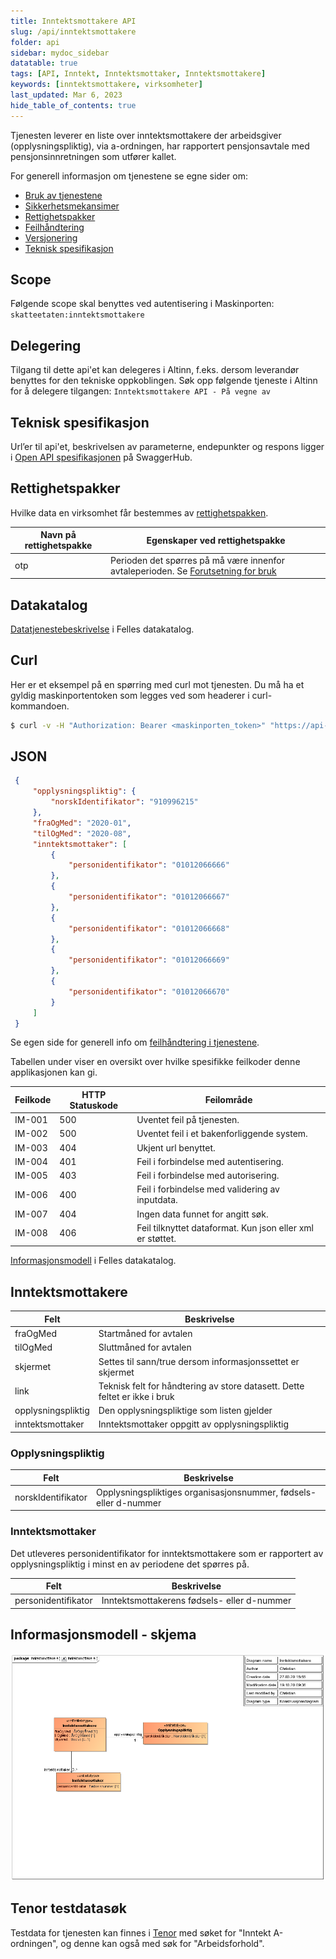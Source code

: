 ```yaml
---
title: Inntektsmottakere API
slug: /api/inntektsmottakere
folder: api
sidebar: mydoc_sidebar
datatable: true
tags: [API, Inntekt, Inntektsmottaker, Inntektsmottakere]
keywords: [inntektsmottakere, virksomheter]
last_updated: Mar 6, 2023
hide_table_of_contents: true
---
```

<summary>Tjenesten leverer en liste over inntektsmottakere der arbeidsgiver (opplysningspliktig), via a-ordningen, har rapportert pensjonsavtale med pensjonsinnretningen som utfører kallet.</summary>

<Tabs underline={true}>
<TabItem headerText="Om tjenesten" itemKey="itemKey-1" default>

For generell informasjon om tjenestene se egne sider om:
* [Bruk av tjenestene](../om/bruk.md)
* [Sikkerhetsmekansimer](../om/sikkerhet.md)
* [Rettighetspakker](../om/rettighetspakker.md) 
* [Feilhåndtering](../om/feil.md)
* [Versjonering](../om/versjoner.md)
* [Teknisk spesifikasjon](../om/tekniskspesifikasjon.md)

## Scope
Følgende scope skal benyttes ved autentisering i Maskinporten: `skatteetaten:inntektsmottakere`

## Delegering
Tilgang til dette api'et kan delegeres i Altinn, f.eks. dersom leverandør benyttes for den tekniske oppkoblingen. Søk opp følgende tjeneste i Altinn for å delegere tilgangen: `Inntektsmottakere API - På vegne av`

## Teknisk spesifikasjon
Url’er til api'et, beskrivelsen av parameterne, endepunkter og respons ligger i [Open API spesifikasjonen](https://app.swaggerhub.com/apis/skatteetaten/inntektsmottakere-api) på SwaggerHub.

## Rettighetspakker
Hvilke data en virksomhet får bestemmes av [rettighetspakken](../om/rettighetspakker.md).
 
| Navn på rettighetspakke |	Egenskaper ved rettighetspakke |
|---|---|
| otp | Perioden det spørres på må være innenfor avtaleperioden. Se [Forutsetning for bruk](../informasjonsmodeller/tjenestepensjonsavtale/forutsetningerforbruk.md) |

## Datakatalog
[Datatjenestebeskrivelse](https://data.norge.no/dataservices/463966c2-0a35-3845-b2a4-9446d36526e4) i Felles datakatalog.

</TabItem>
<TabItem headerText="Eksempler" itemKey="itemKey-2"> 

## Curl

Her er et eksempel på en spørring med curl mot tjenesten. Du må ha et gyldig maskinportentoken som legges ved som headerer i curl-kommandoen.

```bash
$ curl -v -H "Authorization: Bearer <maskinporten_token>" "https://api-at.sits.no/api/innrapportert/opplysningspliktig/v1/otp/999999999/inntektsmottakere"
```

## JSON

```json
 {
     "opplysningspliktig": {
         "norskIdentifikator": "910996215"
     },
     "fraOgMed": "2020-01",
     "tilOgMed": "2020-08",
     "inntektsmottaker": [
         {
             "personidentifikator": "01012066666"
         },
         {
             "personidentifikator": "01012066667"
         },
         {
             "personidentifikator": "01012066668"
         },
         {
             "personidentifikator": "01012066669"
         },
         {
             "personidentifikator": "01012066670"
         }
     ]
 }
```

</TabItem>
<TabItem headerText="Feilkoder" itemKey="itemKey-3">

Se egen side for generell info om [feilhåndtering i tjenestene](../om/feil.md).

Tabellen under viser en oversikt over hvilke spesifikke feilkoder denne applikasjonen kan gi. 
 
| Feilkode | HTTP Statuskode | Feilområde                                                                   |
|----------|-----------------|------------------------------------------------------------------------------|
| IM-001   | 500             | Uventet feil på tjenesten.                                                   |
| IM-002   | 500             | Uventet feil i et bakenforliggende system.                                   |
| IM-003   | 404             | Ukjent url benyttet.                                                         |
| IM-004   | 401             | Feil i forbindelse med autentisering.                                        |
| IM-005   | 403             | Feil i forbindelse med autorisering.                                         |
| IM-006   | 400             | Feil i forbindelse med validering av inputdata.                              |
| IM-007   | 404             | Ingen data funnet for angitt søk.                                   |
| IM-008   | 406             | Feil tilknyttet dataformat. Kun json eller xml er støttet. |
 
</TabItem>
<TabItem headerText="Informasjonsmodell" itemKey="itemKey-4">

[Informasjonsmodell](https://data.norge.no/informationmodels/df55045f-66d6-35c5-bc89-9ec856397951) i Felles datakatalog.
 
## Inntektsmottakere

| Felt | Beskrivelse |
| ---- | -------------------------------------------------------- |
| fraOgMed | Startmåned for avtalen |
| tilOgMed | Sluttmåned for avtalen |
| skjermet | Settes til sann/true dersom informasjonssettet er skjermet |
| link | Teknisk felt for håndtering av store datasett.  Dette feltet er ikke i bruk |
| opplysningspliktig | Den opplysningspliktige som listen gjelder  |
| inntektsmottaker | Inntektsmottaker oppgitt av opplysningspliktig |
 
### Opplysningspliktig

| Felt | Beskrivelse |
| ---- | ------------------------------------------------------ |
| norskIdentifikator | Opplysningspliktiges organisasjonsnummer, fødsels- eller d-nummer |

### Inntektsmottaker
Det utleveres personidentifikator for inntektsmottakere som er rapportert av opplysningspliktig i minst en av periodene det spørres på.

| Felt | Beskrivelse |
| ---- | ------------------------------------------------------ |
| personidentifikator | Inntektsmottakerens fødsels- eller d-nummer |

## Informasjonsmodell - skjema
 
![inntektsmottakere](../../static/download/inntektsmottakere.png)
 
</TabItem>
<TabItem headerText="Test" itemKey="itemKey-5">

## Tenor testdatasøk
Testdata for tjenesten kan finnes i [Tenor](../test/tenor.md) med søket for "Inntekt A-ordningen", og denne kan også med søk for "Arbeidsforhold".

</TabItem>
</Tabs>

